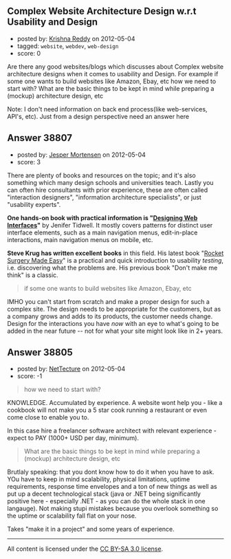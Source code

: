 ## Complex Website Architecture Design w.r.t Usability and Design

- posted by: [Krishna Reddy](https://stackexchange.com/users/-1/17767-krishna-reddy) on 2012-05-04
- tagged: `website`, `webdev`, `web-design`
- score: 0

Are there any good websites/blogs which discusses about Complex website architecture designs when it comes to usability and Design. For example if some one wants to build websites like Amazon, Ebay, etc how we need to start with? What are the basic things to be kept in mind while preparing a (mockup) architecture design, etc

Note: I don't need information on back end process(like web-services, API's, etc). Just from a design perspective need an answer here


## Answer 38807

- posted by: [Jesper Mortensen](https://stackexchange.com/users/-1/1261-jesper-mortensen) on 2012-05-04
- score: 3

<p>There are plenty of books and resources on the topic; and it's also something which many design schools and universities teach. Lastly you can often hire consultants with prior experience, these are often called "interaction designers", "information architecture specialists", or just "usability experts".</p>

<p><strong>One hands-on book with practical information is "<a href="http://rads.stackoverflow.com/amzn/click/1449379702" rel="nofollow">Designing Web Interfaces</a>"</strong> by Jenifer Tidwell. It mostly covers patterns for distinct user interface elements, such as a main navigation menus, edit-in-place interactions, main navigation menus on mobile, etc.</p>

<p><strong>Steve Krug has written excellent books</strong> in this field. His latest book "<a href="http://rads.stackoverflow.com/amzn/click/0321657292" rel="nofollow">Rocket Surgery Made Easy</a>" is a practical and quick introduction to usability <em>testing</em>, i.e. discovering what the problems are. His previous book "Don't make me think" is a classic.</p>

<blockquote>
  <p>if some one wants to build websites like Amazon, Ebay, etc</p>
</blockquote>

<p>IMHO you can't start from scratch and make a proper design for such a complex site. The design needs to be appropriate for the customers, but as a company grows and adds to its products, the customer needs change. Design for the interactions you have <em>now</em> with an eye to what's going to be added in the near future -- not for what your site might look like in 2+ years.</p>



## Answer 38805

- posted by: [NetTecture](https://stackexchange.com/users/-1/3350-nettecture) on 2012-05-04
- score: -1

> how we need to start with?

KNOWLEDGE. Accumulated by experience. A website wont help you - like a cookbook will not make you a 5 star cook running a restaurant or even come close to enable you to.

In this case hire a freelancer software architect with relevant experience - expect to PAY (1000+ USD per day, minimum).

> What are the basic things to be kept in mind while preparing a (mockup)
> architecture design, etc

Brutlaly speaking: that you dont know how to do it when you have to ask. YOu have to keep in mind scalability, physical limitations, uptime requirements, response time envelopes and a ton of new things as well as put up a decent technological stack (java or .NET being significantly positive here - especially .NET - as you can do the whole stack in one langauge). Not making stupi mistakes because you overlook something so the uptime or scalability fall flat on your nose.

Takes "make it in a project" and some years of experience.



---

All content is licensed under the [CC BY-SA 3.0 license](https://creativecommons.org/licenses/by-sa/3.0/).
